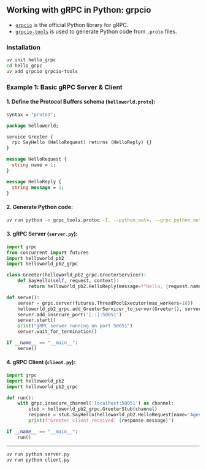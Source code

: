 ## Working with gRPC in Python: grpcio

- [`grpcio`](https://grpc.io/docs/languages/python/) is the official Python library for gRPC.
- [`grpcio-tools`](https://pypi.org/project/grpcio-tools/) is used to generate Python code from `.proto` files.

### Installation

```bash
uv init hello_grpc
cd hello_grpc
uv add grpcio grpcio-tools
```

### Example 1: Basic gRPC Server & Client

#### 1. Define the Protocol Buffers schema (`helloworld.proto`):

```proto
syntax = "proto3";

package helloworld;

service Greeter {
  rpc SayHello (HelloRequest) returns (HelloReply) {}
}

message HelloRequest {
  string name = 1;
}

message HelloReply {
  string message = 1;
}
```

#### 2. Generate Python code:

```bash
uv run python -m grpc_tools.protoc -I. --python_out=. --grpc_python_out=. helloworld.proto
```

#### 3. gRPC Server (`server.py`):

```python
import grpc
from concurrent import futures
import helloworld_pb2
import helloworld_pb2_grpc

class Greeter(helloworld_pb2_grpc.GreeterServicer):
    def SayHello(self, request, context):
        return helloworld_pb2.HelloReply(message=f"Hello, {request.name}!")

def serve():
    server = grpc.server(futures.ThreadPoolExecutor(max_workers=10))
    helloworld_pb2_grpc.add_GreeterServicer_to_server(Greeter(), server)
    server.add_insecure_port('[::]:50051')
    server.start()
    print("gRPC server running on port 50051")
    server.wait_for_termination()

if __name__ == "__main__":
    serve()
```

#### 4. gRPC Client (`client.py`):

```python
import grpc
import helloworld_pb2
import helloworld_pb2_grpc

def run():
    with grpc.insecure_channel('localhost:50051') as channel:
        stub = helloworld_pb2_grpc.GreeterStub(channel)
        response = stub.SayHello(helloworld_pb2.HelloRequest(name='Agentic AI'))
        print(f"Greeter client received: {response.message}")

if __name__ == "__main__":
    run()
```

---

```bash
uv run python server.py
uv run python client.py
```